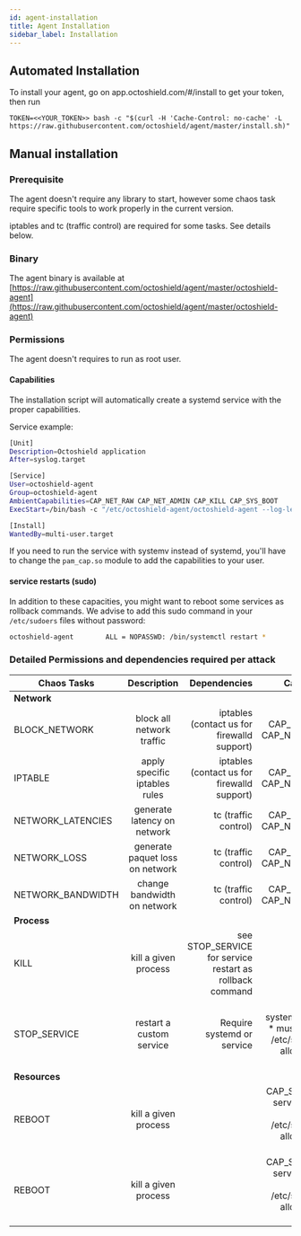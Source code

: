 ```yaml
---
id: agent-installation
title: Agent Installation
sidebar_label: Installation
---
```

## Automated Installation

To install your agent, go on app.octoshield.com/#/install to get your token, then run
```
TOKEN=<<YOUR_TOKEN>> bash -c "$(curl -H 'Cache-Control: no-cache' -L https://raw.githubusercontent.com/octoshield/agent/master/install.sh)"
```

## Manual installation

### Prerequisite
The agent doesn't require any library to start, however some chaos task require specific tools to work properly in the current version.

iptables and tc (traffic control) are required for some tasks. See details below.

### Binary
The agent binary is available at [https://raw.githubusercontent.com/octoshield/agent/master/octoshield-agent](https://raw.githubusercontent.com/octoshield/agent/master/octoshield-agent)

### Permissions
The agent doesn't requires to run as root user.

#### Capabilities
The installation script will automatically create a systemd service with the proper capabilities. 

Service example:

```bash
[Unit]
Description=Octoshield application
After=syslog.target

[Service]
User=octoshield-agent
Group=octoshield-agent
AmbientCapabilities=CAP_NET_RAW CAP_NET_ADMIN CAP_KILL CAP_SYS_BOOT
ExecStart=/bin/bash -c "/etc/octoshield-agent/octoshield-agent --log-level DEBUG >> /etc/octoshield-agent/agent.log 2>&1"

[Install]
WantedBy=multi-user.target
```
If you need to run the service with systemv instead of systemd, you'll have to change the `pam_cap.so` module to add the capabilities to your user.

#### service restarts (sudo)
In addition to these capacities, you might want to reboot some services as rollback commands. We advise to add this sudo command in your `/etc/sudoers` files without password:

```bash
octoshield-agent        ALL = NOPASSWD: /bin/systemctl restart *
``` 

### Detailed Permissions and dependencies required per attack

| Chaos Tasks       | Description                   | Dependencies                                | Capabilities
| -------------     |:-----------------------------:| -------------------------------------------:| ---------------:|
| **Network**       |
| BLOCK_NETWORK     | block all network traffic     | iptables (contact us for firewalld support) |  CAP_NET_RAW, CAP_NET_ADMIN| 
| IPTABLE           | apply specific iptables rules | iptables (contact us for firewalld support) |  CAP_NET_RAW, CAP_NET_ADMIN|
| NETWORK_LATENCIES | generate latency on network   | tc (traffic control)                        |  CAP_NET_RAW, CAP_NET_ADMIN|
| NETWORK_LOSS      | generate paquet loss on network   | tc (traffic control)                        |  CAP_NET_RAW, CAP_NET_ADMIN|
| NETWORK_BANDWIDTH | change bandwidth on network   | tc (traffic control)                        |  CAP_NET_RAW, CAP_NET_ADMIN|
| **Process**       |
| KILL              | kill a given process          | see STOP_SERVICE for service restart as rollback command |  CAP_KILL                                                                          | 
| STOP_SERVICE      | restart a custom service      | Require systemd or service                               |  sudo systemd/service * must be set in /etc/sudoers to allow service restart       | 
| **Resources**     |
| REBOOT            | kill a given process          |                                                          |  CAP_SYS_BOOT service * must be set in /etc/sudoers to allow service restart       | 
| REBOOT            | kill a given process          |                                                          |  CAP_SYS_BOOT service * must be set in /etc/sudoers to allow service restart       | 
